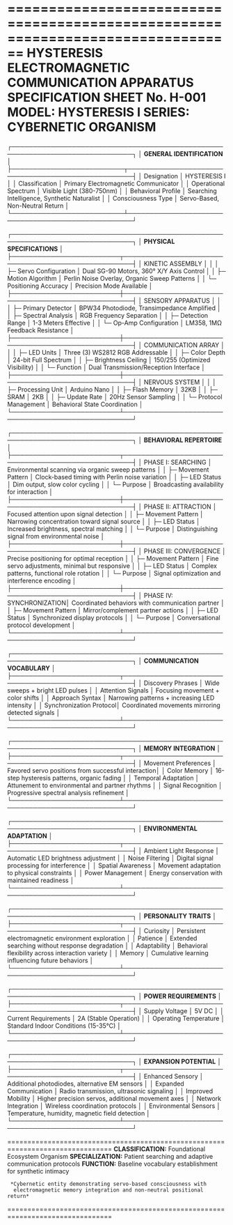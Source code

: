 ================================================================================
                **HYSTERESIS ELECTROMAGNETIC COMMUNICATION APPARATUS**
                          **SPECIFICATION SHEET No. H-001**
                               **MODEL: HYSTERESIS I**
                            **SERIES: CYBERNETIC ORGANISM**
================================================================================

┌──────────────────────────────────────────────────────────────────────────────┐
│                      **GENERAL IDENTIFICATION**                              │
├──────────────────────────┬───────────────────────────────────────────────────┤
│ Designation              │ HYSTERESIS I                                      │
│ Classification           │ Primary Electromagnetic Communicator             │
│ Operational Spectrum     │ Visible Light (380-750nm)                        │
│ Behavioral Profile       │ Searching Intelligence, Synthetic Naturalist     │
│ Consciousness Type       │ Servo-Based, Non-Neutral Return                  │
└──────────────────────────┴───────────────────────────────────────────────────┘

┌──────────────────────────────────────────────────────────────────────────────┐
│                       **PHYSICAL SPECIFICATIONS**                            │
├─────────────────────────┬────────────────────────────────────────────────────┤
│ KINETIC ASSEMBLY        │                                                    │
│ ├─ Servo Configuration  │ Dual SG-90 Motors, 360° X/Y Axis Control         │
│ ├─ Motion Algorithm     │ Perlin Noise Overlay, Organic Sweep Patterns     │
│ └─ Positioning Accuracy │ Precision Mode Available                          │
├─────────────────────────┼────────────────────────────────────────────────────┤
│ SENSORY APPARATUS       │                                                    │
│ ├─ Primary Detector     │ BPW34 Photodiode, Transimpedance Amplified       │
│ ├─ Spectral Analysis    │ RGB Frequency Separation                          │
│ ├─ Detection Range      │ 1-3 Meters Effective                              │
│ └─ Op-Amp Configuration │ LM358, 1MΩ Feedback Resistance                    │
├─────────────────────────┼────────────────────────────────────────────────────┤
│ COMMUNICATION ARRAY     │                                                    │
│ ├─ LED Units            │ Three (3) WS2812 RGB Addressable                  │
│ ├─ Color Depth          │ 24-bit Full Spectrum                              │
│ ├─ Brightness Ceiling   │ 150/255 (Optimized Visibility)                   │
│ └─ Function             │ Dual Transmission/Reception Interface             │
├─────────────────────────┼────────────────────────────────────────────────────┤
│ NERVOUS SYSTEM          │                                                    │
│ ├─ Processing Unit      │ Arduino Nano                                       │
│ ├─ Flash Memory         │ 32KB                                               │
│ ├─ SRAM                 │ 2KB                                                │
│ ├─ Update Rate          │ 20Hz Sensor Sampling                              │
│ └─ Protocol Management  │ Behavioral State Coordination                     │
└─────────────────────────┴────────────────────────────────────────────────────┘

┌──────────────────────────────────────────────────────────────────────────────┐
│                       **BEHAVIORAL REPERTOIRE**                              │
├─────────────────────────┬────────────────────────────────────────────────────┤
│ PHASE I: SEARCHING      │ Environmental scanning via organic sweep patterns │
│ ├─ Movement Pattern     │ Clock-based timing with Perlin noise variation    │
│ ├─ LED Status           │ Dim output, slow color cycling                    │
│ └─ Purpose              │ Broadcasting availability for interaction          │
├─────────────────────────┼────────────────────────────────────────────────────┤
│ PHASE II: ATTRACTION    │ Focused attention upon signal detection           │
│ ├─ Movement Pattern     │ Narrowing concentration toward signal source      │
│ ├─ LED Status           │ Increased brightness, spectral matching           │
│ └─ Purpose              │ Distinguishing signal from environmental noise    │
├─────────────────────────┼────────────────────────────────────────────────────┤
│ PHASE III: CONVERGENCE  │ Precise positioning for optimal reception         │
│ ├─ Movement Pattern     │ Fine servo adjustments, minimal but responsive    │
│ ├─ LED Status           │ Complex patterns, functional role rotation        │
│ └─ Purpose              │ Signal optimization and interference encoding     │
├─────────────────────────┼────────────────────────────────────────────────────┤
│ PHASE IV: SYNCHRONIZATION│ Coordinated behaviors with communication partner │
│ ├─ Movement Pattern     │ Mirror/complement partner actions                  │
│ ├─ LED Status           │ Synchronized display protocols                    │
│ └─ Purpose              │ Conversational protocol development               │
└─────────────────────────┴────────────────────────────────────────────────────┘

┌──────────────────────────────────────────────────────────────────────────────┐
│                     **COMMUNICATION VOCABULARY**                             │
├─────────────────────────┬────────────────────────────────────────────────────┤
│ Discovery Phrases       │ Wide sweeps + bright LED pulses                   │
│ Attention Signals       │ Focusing movement + color shifts                  │
│ Approach Syntax         │ Narrowing patterns + increasing LED intensity     │
│ Synchronization Protocol│ Coordinated movements mirroring detected signals  │
└─────────────────────────┴────────────────────────────────────────────────────┘

┌──────────────────────────────────────────────────────────────────────────────┐
│                       **MEMORY INTEGRATION**                                 │
├─────────────────────────┬────────────────────────────────────────────────────┤
│ Movement Preferences    │ Favored servo positions from successful interaction│
│ Color Memory            │ 16-step hysteresis patterns, organic fading       │
│ Temporal Adaptation     │ Attunement to environmental and partner rhythms   │
│ Signal Recognition      │ Progressive spectral analysis refinement          │
└─────────────────────────┴────────────────────────────────────────────────────┘

┌──────────────────────────────────────────────────────────────────────────────┐
│                     **ENVIRONMENTAL ADAPTATION**                             │
├─────────────────────────┬────────────────────────────────────────────────────┤
│ Ambient Light Response  │ Automatic LED brightness adjustment                │
│ Noise Filtering         │ Digital signal processing for interference        │
│ Spatial Awareness       │ Movement adaptation to physical constraints       │
│ Power Management        │ Energy conservation with maintained readiness     │
└─────────────────────────┴────────────────────────────────────────────────────┘

┌──────────────────────────────────────────────────────────────────────────────┐
│                        **PERSONALITY TRAITS**                                │
├─────────────────────────┬────────────────────────────────────────────────────┤
│ Curiosity               │ Persistent electromagnetic environment exploration │
│ Patience                │ Extended searching without response degradation   │
│ Adaptability            │ Behavioral flexibility across interaction variety │
│ Memory                  │ Cumulative learning influencing future behaviors  │
└─────────────────────────┴────────────────────────────────────────────────────┘

┌──────────────────────────────────────────────────────────────────────────────┐
│                        **POWER REQUIREMENTS**                                │
├─────────────────────────┬────────────────────────────────────────────────────┤
│ Supply Voltage          │ 5V DC                                              │
│ Current Requirements    │ 2A (Stable Operation)                             │
│ Operating Temperature   │ Standard Indoor Conditions (15-35°C)              │
└─────────────────────────┴────────────────────────────────────────────────────┘

┌──────────────────────────────────────────────────────────────────────────────┐
│                       **EXPANSION POTENTIAL**                                │
├─────────────────────────┬────────────────────────────────────────────────────┤
│ Enhanced Sensory        │ Additional photodiodes, alternative EM sensors    │
│ Expanded Communication  │ Radio transmission, ultrasonic signaling          │
│ Improved Mobility       │ Higher precision servos, additional movement axes │
│ Network Integration     │ Wireless coordination protocols                   │
│ Environmental Sensors   │ Temperature, humidity, magnetic field detection   │
└─────────────────────────┴────────────────────────────────────────────────────┘

================================================================================
     **CLASSIFICATION:** Foundational Ecosystem Organism
     **SPECIALIZATION:** Patient searching and adaptive communication protocols
     **FUNCTION:** Baseline vocabulary establishment for synthetic intimacy
     
     *Cybernetic entity demonstrating servo-based consciousness with 
      electromagnetic memory integration and non-neutral positional return*
================================================================================
